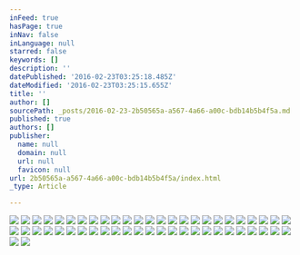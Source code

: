 ```yaml
---
inFeed: true
hasPage: true
inNav: false
inLanguage: null
starred: false
keywords: []
description: ''
datePublished: '2016-02-23T03:25:18.485Z'
dateModified: '2016-02-23T03:25:15.655Z'
title: ''
author: []
sourcePath: _posts/2016-02-23-2b50565a-a567-4a66-a00c-bdb14b5b4f5a.md
published: true
authors: []
publisher:
  name: null
  domain: null
  url: null
  favicon: null
url: 2b50565a-a567-4a66-a00c-bdb14b5b4f5a/index.html
_type: Article

---
```

![](https://the-grid-user-content.s3-us-west-2.amazonaws.com/72df350a-311a-419f-ac58-3705acaa9d36.jpg)
![](https://the-grid-user-content.s3-us-west-2.amazonaws.com/9956d182-a889-4cd4-bc0a-cd950bcf5f26.jpg)
![](https://the-grid-user-content.s3-us-west-2.amazonaws.com/c057f127-dbe4-490c-a417-a7a6227fc41f.jpg)
![](https://the-grid-user-content.s3-us-west-2.amazonaws.com/73f6070a-03bb-4fd0-ba98-eb75f7fa51eb.jpg)
![](https://the-grid-user-content.s3-us-west-2.amazonaws.com/6fc795aa-11d4-431f-b53d-4af57ab4ed20.jpg)
![](https://the-grid-user-content.s3-us-west-2.amazonaws.com/6261f291-fa32-4e17-861f-5c5549374a57.jpg)
![](https://the-grid-user-content.s3-us-west-2.amazonaws.com/022668ed-e9bb-49a8-bdb5-9f4ced0d77f0.jpg)
![](https://the-grid-user-content.s3-us-west-2.amazonaws.com/a1ec5a7a-be55-4aae-937e-9dd8507dbce1.jpg)
![](https://the-grid-user-content.s3-us-west-2.amazonaws.com/900034bf-5195-4f27-8e5f-7211e65eb89b.jpg)
![](https://the-grid-user-content.s3-us-west-2.amazonaws.com/09d3c27d-10cc-4235-a0bd-3cefdda6ae3a.jpg)
![](https://the-grid-user-content.s3-us-west-2.amazonaws.com/7b6449a5-6dcb-4303-a3aa-1007e72bcdca.jpg)
![](https://the-grid-user-content.s3-us-west-2.amazonaws.com/387c9547-78e4-4f22-a969-e2e591e7ba1d.jpg)
![](https://the-grid-user-content.s3-us-west-2.amazonaws.com/c40c199e-dc02-4b8c-abd9-af0faf56bb07.jpg)
![](https://the-grid-user-content.s3-us-west-2.amazonaws.com/a7b35f9f-2b73-4c3d-b2c8-6b6d258b1967.jpg)
![](https://the-grid-user-content.s3-us-west-2.amazonaws.com/6f4a5061-80d8-44a3-9dfa-a806544c056a.jpg)
![](https://the-grid-user-content.s3-us-west-2.amazonaws.com/1b676ec3-f0f4-4ea8-abfc-97e3cee52ee7.jpg)
![](https://the-grid-user-content.s3-us-west-2.amazonaws.com/80e01cc7-43f5-4919-86a6-bd8cd02c3070.jpg)
![](https://the-grid-user-content.s3-us-west-2.amazonaws.com/df1aacfe-b87a-43c5-be13-b3d5a33f351d.jpg)
![](https://the-grid-user-content.s3-us-west-2.amazonaws.com/84876271-68ea-4fa2-8177-7a4af8da9bb4.jpg)
![](https://the-grid-user-content.s3-us-west-2.amazonaws.com/5452e3b5-c89f-458f-a2c9-1b4d52e6bc84.jpg)
![](https://the-grid-user-content.s3-us-west-2.amazonaws.com/7a36e63d-5976-44a1-b0fa-209ece8ce173.jpg)
![](https://the-grid-user-content.s3-us-west-2.amazonaws.com/d82101e5-6a50-439c-8a0c-d56076b5e9d2.jpg)
![](https://the-grid-user-content.s3-us-west-2.amazonaws.com/f909a708-a5fb-4155-94dc-c52856bcba43.jpg)
![](https://the-grid-user-content.s3-us-west-2.amazonaws.com/419f1ece-5940-4fe7-8585-2891ab4f1e20.jpg)
![](https://the-grid-user-content.s3-us-west-2.amazonaws.com/264b9719-84ce-414f-bd61-32b9d714ce25.jpg)
![](https://the-grid-user-content.s3-us-west-2.amazonaws.com/37f7e694-ca0a-4987-a09f-1294e8464531.jpg)
![](https://the-grid-user-content.s3-us-west-2.amazonaws.com/b42a8d07-8e7c-4c6e-a020-df31615778de.jpg)
![](https://the-grid-user-content.s3-us-west-2.amazonaws.com/75b4dae9-8e5f-4cec-bf6f-86dbb30ef309.jpg)
![](https://the-grid-user-content.s3-us-west-2.amazonaws.com/c3fe885e-589e-4fd2-9eab-1485a8edf4b5.jpg)
![](https://the-grid-user-content.s3-us-west-2.amazonaws.com/2e7a37e0-0db9-4d1c-947f-079386b3d13c.jpg)
![](https://the-grid-user-content.s3-us-west-2.amazonaws.com/73aee7fd-3196-4267-8b31-fd264a2f7cf6.jpg)
![](https://the-grid-user-content.s3-us-west-2.amazonaws.com/126e3655-2cd3-4a69-85ef-cf2d11a75517.jpg)
![](https://the-grid-user-content.s3-us-west-2.amazonaws.com/f3c20c69-9eb9-4c12-9fc5-f546d9d35319.jpg)
![](https://the-grid-user-content.s3-us-west-2.amazonaws.com/58f6ba21-1ec7-4e58-a209-f0f32a97bad3.jpg)
![](https://the-grid-user-content.s3-us-west-2.amazonaws.com/698b6fd5-1daa-469e-a539-98d611193dcc.jpg)
![](https://the-grid-user-content.s3-us-west-2.amazonaws.com/7b391c49-bf61-4307-bc1b-0c4d06e67cad.jpg)
![](https://the-grid-user-content.s3-us-west-2.amazonaws.com/f5596910-687b-4e76-b2ee-d5216312fd10.jpg)
![](https://the-grid-user-content.s3-us-west-2.amazonaws.com/890a8ab2-f2ee-4fe5-b545-433ecd02daa0.jpg)
![](https://the-grid-user-content.s3-us-west-2.amazonaws.com/080dbc26-33eb-4112-8bfd-02d7bb8d5471.jpg)
![](https://the-grid-user-content.s3-us-west-2.amazonaws.com/9c63d4b3-f4bc-4fed-a55a-0de521261869.jpg)
![](https://the-grid-user-content.s3-us-west-2.amazonaws.com/883d9611-8916-4a25-868c-e6870558da69.jpg)
![](https://the-grid-user-content.s3-us-west-2.amazonaws.com/7582d2bc-7891-4304-9cd7-998750b971e2.jpg)
![](https://the-grid-user-content.s3-us-west-2.amazonaws.com/ace51a9f-3507-43e8-95c1-fcde2ad46b29.jpg)
![](https://the-grid-user-content.s3-us-west-2.amazonaws.com/f15e91a4-2a18-45ad-85ce-60313ff5754f.jpg)
![](https://the-grid-user-content.s3-us-west-2.amazonaws.com/03a534dc-7d6c-48c8-9c2e-b99ff208b956.jpg)
![](https://the-grid-user-content.s3-us-west-2.amazonaws.com/84e5a48d-ec9a-48fd-8092-5da7cc660ce7.jpg)
![](https://the-grid-user-content.s3-us-west-2.amazonaws.com/e3845f35-0242-44ba-9c88-e229a458f303.jpg)
![](https://the-grid-user-content.s3-us-west-2.amazonaws.com/d202bb6f-c6ca-474e-98b9-c6dfd27ab2de.jpg)
![](https://the-grid-user-content.s3-us-west-2.amazonaws.com/7b972f04-5df8-4f02-bf1b-10b179b756f6.jpg)
![](https://the-grid-user-content.s3-us-west-2.amazonaws.com/df9e7a13-e13b-4e99-b780-224d2f84a52c.jpg)
![](https://the-grid-user-content.s3-us-west-2.amazonaws.com/d4859e82-84e9-4409-bf51-67994ec0b59a.jpg)
![](https://the-grid-user-content.s3-us-west-2.amazonaws.com/c22435dc-8cde-466d-b381-13f4cf910da4.jpg)